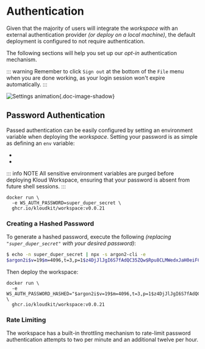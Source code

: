 # Authentication

Given that the majority of users will integrate the *workspace* with an external
authentication provider *(or deploy on a local machine)*, the default deployment is
configured to not require authentication.

The following sections will help you set up our *opt-in* authentication mechanism.

::: warning
Remember to click `Sign out` at the bottom of the `File` menu when you are done working,
as your login session won't expire automatically.
:::

![Settings animation](/editor/authentication/authentication.gif){.doc-image-shadow}

## Password Authentication

Passed authentication can be easily configured by setting an environment variable when
deploying the *workspace*.
Setting your password is as simple as defining an `env` variable:

- <EnvVar group="auth" name="password" />
- <EnvVar group="auth" name="password_hashed" />

::: info NOTE
All sensitive environment variables are purged before deploying Kloud Workspace, ensuring
that your password is absent from future shell sessions.
:::

```sh{2}
docker run \
  -e WS_AUTH_PASSWORD=super_duper_secret \
  ghcr.io/kloudkit/workspace:v0.0.21
```

### Creating a Hashed Password

To generate a hashed password, execute the following
*(replacing `"super_duper_secret"` with your desired password)*:

```sh
$ echo -n super_duper_secret | npx -s argon2-cli -e
$argon2i$v=19$m=4096,t=3,p=1$z4DjJlJgI6S7fAdQC35ZQw$Rpu8CLMWedxJaH0eiFCetyoRbg+S8ow/RRyVCZzM6QE
```

Then deploy the workspace:

```sh{2}
docker run \
  -e WS_AUTH_PASSWORD_HASHED="$argon2i$v=19$m=4096,t=3,p=1$z4DjJlJgI6S7fAdQC35ZQw$Rpu8CLMWedxJaH0eiFCetyoRbg+S8ow/RRyVCZzM6QE" \
  ghcr.io/kloudkit/workspace:v0.0.21
```

### Rate Limiting

The workspace has a built-in throttling mechanism to rate-limit password authentication
attempts to two per minute and an additional twelve per hour.
